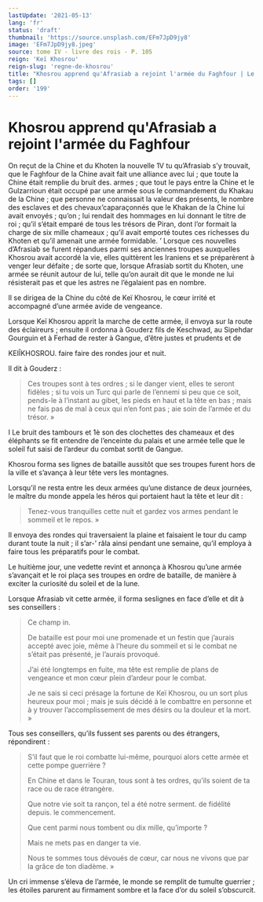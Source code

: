 ```yaml
---
lastUpdate: '2021-05-13'
lang: 'fr'
status: 'draft'
thumbnail: 'https://source.unsplash.com/EFm7JpD9jy8'
image: 'EFm7JpD9jy8.jpeg'
source: tome IV - livre des rois - P. 105
reign: 'Keï Khosrou'
reign-slug: 'regne-de-khosrou'
title: "Khosrou apprend qu'Afrasiab a rejoint l'armée du Faghfour | Le Livre des Rois | Shâhnâmeh"
tags: []
order: '199'
---
```


<!-- LTeX: language=fr -->

# Khosrou apprend qu'Afrasiab a rejoint l'armée du Faghfour

On reçut de la Chine et du Khoten la nouvelle
1V tu qu’Afrasiab s’y trouvait, que le Faghfour de la Chine avait fait une alliance avec lui ; que toute la Chine était remplie du bruit des. armes ; que tout le pays entre la Chine et le Gulzarrioun était occupé par une armée sous le commandement du Khakau de la Chine ; que personne ne connaissait la valeur des présents, le nombre des esclaves et des chevaux’caparaçonnés que le Khakan de la Chine lui avait envoyés ; qu’on ; lui rendait des hommages en lui donnant le titre de roi ; qu’il s’était emparé de tous les trésors de Piran, dont l’or formait la charge de six mille chameaux ; qu’il avait emporté toutes ces richesses du Khoten et qu’il amenait une armée formidable. ’
Lorsque ces nouvelles d’Afrasiab se furent répandues parmi ses anciennes troupes auxquelles Khosrou avait accordé la vie, elles quittèrent les Iraniens et se préparèrent à venger leur défaite ; de sorte que, lorsque Afrasiab sortit du Khoten, une armée se réunit autour de lui, telle qu’on aurait dit que le monde ne lui résisterait pas et que les astres ne l’égalaient pas en nombre.

Il se dirigea de la Chine du côté de Keï Khosrou, le cœur irrité et accompagné d’une armée avide de vengeance.

Lorsque Keï Khosrou apprit la marche de cette armée, il envoya sur la route des éclaireurs ; ensuite il ordonna à Gouderz fils de Keschwad, au Sipehdar Gourguin et à Ferhad de rester à Gangue, d’être justes et prudents et de

KEIÎKHOSROU. faire faire des rondes jour et nuit.

Il dit à Gouderz :

> Ces troupes sont à tes ordres ; si le danger vient, elles te seront fidèles ; si tu vois un Turc qui parle de l’ennemi si peu que ce soit, pends-le à l’instant au gibet, les pieds en haut et la tête en bas ; mais ne fais pas de mal à ceux qui n’en font pas ; aie soin de l’armée et du trésor. »

I Le bruit des tambours et 1è son des clochettes des chameaux et des éléphants se fit entendre de l’enceinte du palais et une armée telle que le soleil fut saisi de l’ardeur du combat sortit de Gangue.

Khosrou forma ses lignes de bataille aussitôt que ses troupes furent hors de la ville et s’avança à leur tête vers les montagnes.

Lorsqu’il ne resta entre les deux armées qu’une distance de deux journées, le maître du monde appela les héros qui portaient haut la tête et leur dit :

> Tenez-vous tranquilles cette nuit et gardez vos armes pendant le sommeil et le repos. »

Il envoya des rondes qui traversaient la plaine et faisaient le tour du camp durant toute la nuit ; il s’ar-’
râla ainsi pendant une semaine, qu’il employa à faire tous les préparatifs pour le combat.

Le huitième jour, une vedette revint et annonça à Khosrou qu’une armée s’avançait et le roi plaça ses troupes en ordre de bataille, de manière à exciter la curiosité du soleil et de la lune.

Lorsque Afrasiab vit cette armée, il forma seslignes en face d’elle et dit à ses conseillers :

> Ce champ in.
>
> De bataille est pour moi une promenade et un festin que j’aurais accepté avec joie, même à l’heure du sommeil et si le combat ne s’était pas présenté, je l’aurais provoqué.
>
> J’ai été longtemps en fuite, ma tête est remplie de plans de vengeance et mon cœur plein d’ardeur pour le combat.
>
> Je ne sais si ceci présage la fortune de Keï Khosrou, ou un sort plus heureux pour moi ; mais je suis décidé à le combattre en personne et à y trouver l’accomplissement de mes désirs ou la douleur et la mort. »

Tous ses conseillers, qu’ils fussent ses parents ou des étrangers, répondirent :

> S’il faut que le roi combatte lui-même, pourquoi alors cette armée et cette pompe guerrière ?
>
> En Chine et dans le Touran, tous sont à tes ordres, qu’ils soient de ta race ou de race étrangère.
>
> Que notre vie soit ta rançon, tel a été notre serment. de fidélité depuis. le commencement.
>
> Que cent parmi nous tombent ou dix mille, qu’importe ?
>
> Mais ne mets pas en danger ta vie.
>
> Nous te sommes tous dévoués de cœur, car nous ne vivons que par la grâce de ton diadème. »

Un cri immense s’éleva de l’armée, le monde se remplit de tumulte guerrier ; les étoiles parurent au firmament sombre et la face d’or du soleil s’obscurcit.
